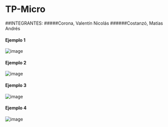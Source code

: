 # TP-Micro
##INTEGRANTES: 
#####Corona, Valentín Nicolás
######Costanzó, Matías Andrés

#### Ejemplo 1
![image](https://user-images.githubusercontent.com/49161024/200133617-bf5313fc-8ce7-4227-bcbd-4cd9eb62c6a1.png)
#### Ejemplo 2
![image](https://user-images.githubusercontent.com/49161024/200133775-b0df9f64-b4f5-41f3-959d-ab4c5578edda.png)
#### Ejemplo 3
![image](https://user-images.githubusercontent.com/49161024/200133920-953d4c2c-ad81-491a-a1b7-cc80b22e9aa6.png)
#### Ejemplo 4
![image](https://user-images.githubusercontent.com/49161024/200133294-e46cdec5-7001-4679-a05b-15aae4447cc7.png)

